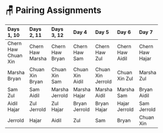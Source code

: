 # 🪑 Pairing Assignments

| Days 1, 10 | Days 2, 11 | Days 3, 12 | Day 4 | Day 5 | Day 6 | Day 7 | Day 8 | Day 9 |
| :--- | :--- | :--- | :--- | :--- | :--- | :--- | :--- | :--- |
| Chern Haw Chuan Xin | Chern Haw Marsha | Chern Haw Bryan | Chern Haw Sam | Chern Haw Zul | Chern Haw Aidil | Chern Haw Hajar | Chern Haw Jerrold | Chuan Xin Marsha |
| Marsha Bryan | Chuan Xin Bryan | Chuan Xin Sam | Chuan Xin Aidil | Chuan Xin Jerrold | Chuan Xin Zul | Marsha Zul | Chuan Xin Hajar | Bryan Zul |
| Sam Zul | Sam Aidil | Marsha Jerrold | Marsha Hajar | Marsha Aidil | Marsha Sam | Bryan Aidil | Bryan Sam | Sam Hajar |
| Aidil Hajar  | Zul Jerrold | Zul Hajar | Bryan Jerrold | Bryan Hajar | Hajar Jerrold | Sam Jerrold | Zul Aidil | Aidil Jerrold |
| Jerrold | Hajar | Aidil | Zul | Sam | Bryan | Chuan Xin | Marsha | Chern Haw |

